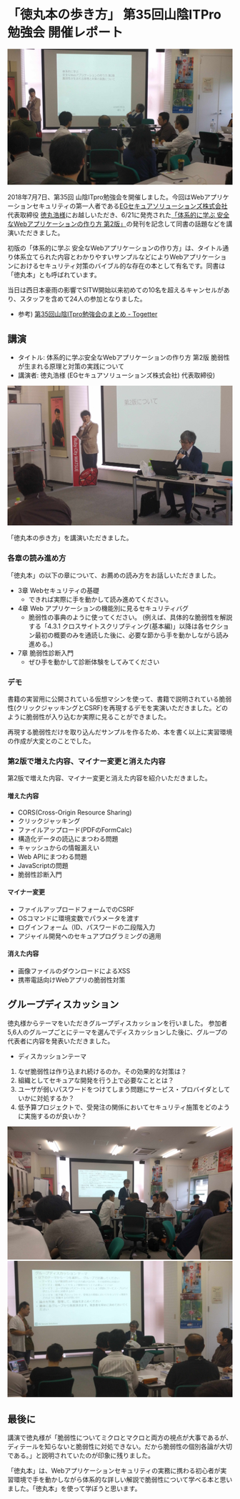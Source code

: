 # 「徳丸本の歩き方」 第35回山陰ITPro勉強会 開催レポート

![](images/speech1.jpg)

2018年7月7日、第35回 山陰ITpro勉強会を開催しました。今回はWebアプリケーションセキュリティの第一人者である[EGセキュアソリューションズ株式会社](https://www.eg-secure.co.jp/) 代表取締役 [徳丸浩様](https://twitter.com/ockeghem)にお越しいただき、6/21に発売された[「体系的に学ぶ 安全なWebアプリケーションの作り方 第2版」](https://www.eg-secure.co.jp/wasbook/)の発刊を記念して同書の話題などを講演いただきました。

初版の「体系的に学ぶ 安全なWebアプリケーションの作り方」は、タイトル通り体系立てられた内容とわかりやすいサンプルなどによりWebアプリケーションにおけるセキュリティ対策のバイブル的な存在の本として有名です。同書は「徳丸本」とも呼ばれています。

当日は西日本豪雨の影響でSITW開始以来初めての10名を超えるキャンセルがあり、スタッフを含めて24人の参加となりました。

- 参考) [第35回山陰ITpro勉強会のまとめ - Togetter](https://togetter.com/li/1245071)

## 講演

- タイトル: 体系的に学ぶ安全なWebアプリケーションの作り方 第2版 脆弱性が生まれる原理と対策の実践について
- 講演者: 徳丸浩様 (EGセキュアソリューションズ株式会社) 代表取締役)

![](images/speech2.jpg)

「徳丸本の歩き方」を講演いただきました。

### 各章の読み進め方

「徳丸本」の以下の章について、お薦めの読み方をお話しいただきました。

- 3章 Webセキュリティの基礎
  - できれば実際に手を動かして読み進めてください。
- 4章 Web アプリケーションの機能別に見るセキュリティバグ
  - 脆弱性の事典のように使ってください。
  (例えば、具体的な脆弱性を解説する「4.3.1 クロスサイトスクリプティング(基本編)」以降は各セクション最初の概要のみを通読した後に、必要な節から手を動かしながら読み進める。)
- 7章 脆弱性診断入門
  - ぜひ手を動かして診断体験をしてみてください

### デモ

書籍の実習用に公開されている仮想マシンを使って、書籍で説明されている脆弱性(クリックジャッキングとCSRF)を再現するデモを実演いただきました。どのように脆弱性が入り込むか実際に見ることができました。

再現する脆弱性だけを取り込んだサンプルを作るため、本を書く以上に実習環境の作成が大変とのことでした。

### 第2版で増えた内容、マイナー変更と消えた内容

第2版で増えた内容、マイナー変更と消えた内容を紹介いただきました。

#### 増えた内容

- CORS(Cross-Origin Resource Sharing)
- クリックジャッキング
- ファイルアップロード(PDFのFormCalc)
- 構造化データの読込にまつわる問題
- キャッシュからの情報漏えい
- Web APIにまつわる問題
- JavaScriptの問題
- 脆弱性診断入門

#### マイナー変更

- ファイルアップロードフォームでのCSRF
- OSコマンドに環境変数でパラメータを渡す
- ログインフォーム（ID、パスワードの二段階入力
- アジャイル開発へのセキュアプログラミングの適用

#### 消えた内容

- 画像ファイルのダウンロードによるXSS
- 携帯電話向けWebアプリの脆弱性対策

## グループディスカッション

徳丸様からテーマをいただきグループディスカッションを行いました。
参加者5,6人のグループごとにテーマを選んでディスカッションした後に、グループの代表者に内容を発表いただきました。

- ディスカッションテーマ
1. なぜ脆弱性は作り込まれ続けるのか。その効果的な対策は？
2. 組織としてセキュアな開発を行う上で必要なこととは？
3. ユーザが弱いパスワードをつけてしまう問題にサービス・プロバイダとしていかに対処するか？
4. 低予算プロジェクトで、受発注の関係においてセキュリティ施策をどのように実施するのが良いか？

![](images/discussion1.jpg)
![](images/discussion2.jpg)

## 最後に

講演で徳丸様が「脆弱性についてミクロとマクロと両方の視点が大事であるが、ディテールを知らないと脆弱性に対処できない。だから脆弱性の個別各論が大切である。」と説明されていたのが印象に残りました。

「徳丸本」は、Webアプリケーションセキュリティの実務に携わる初心者が実習環境で手を動かしながら体系的な詳しい解説で脆弱性について学べる本と思いました。「徳丸本」を使って学ぼうと思います。
